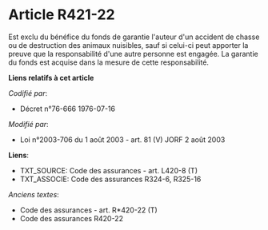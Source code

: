 # Article R421-22

Est exclu du bénéfice du fonds de garantie l'auteur d'un accident de chasse ou de destruction des animaux nuisibles, sauf si
celui-ci peut apporter la preuve que la responsabilité d'une autre personne est engagée. La garantie du fonds est acquise
dans la mesure de cette responsabilité.

**Liens relatifs à cet article**

_Codifié par_:

  - Décret n°76-666 1976-07-16

_Modifié par_:

  - Loi n°2003-706 du 1 août 2003 - art. 81 (V) JORF 2 août 2003

**Liens**:

  - TXT_SOURCE: Code des assurances - art. L420-8 (T)
  - TXT_ASSOCIE: Code des assurances R324-6, R325-16

_Anciens textes_:

  - Code des assurances - art. R*420-22 (T)
  - Code des assurances R420-22
